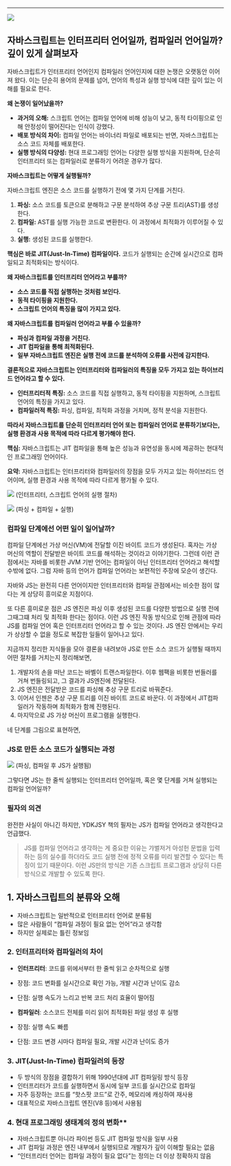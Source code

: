
---


![](https://i.imgur.com/fCCvLVu.png)

## 자바스크립트는 인터프리터 언어일까, 컴파일러 언어일까? 깊이 있게 살펴보자

자바스크립트가 인터프리터 언어인지 컴파일러 언어인지에 대한 논쟁은 오랫동안 이어져 왔다. 이는 단순히 용어의 문제를 넘어, 언어의 특성과 실행 방식에 대한 깊이 있는 이해를 필요로 한다.

**왜 논쟁이 일어났을까?**

- **과거의 오해:** 스크립트 언어는 컴파일 언어에 비해 성능이 낮고, 동적 타이핑으로 인해 안정성이 떨어진다는 인식이 강했다.
- **배포 방식의 차이:** 컴파일 언어는 바이너리 파일로 배포되는 반면, 자바스크립트는 소스 코드 자체를 배포한다.
- **실행 방식의 다양성:** 현대 프로그래밍 언어는 다양한 실행 방식을 지원하며, 단순히 인터프리터 또는 컴파일러로 분류하기 어려운 경우가 많다.

**자바스크립트는 어떻게 실행될까?**

자바스크립트 엔진은 소스 코드를 실행하기 전에 몇 가지 단계를 거친다.

1. **파싱:** 소스 코드를 토큰으로 분해하고 구문 분석하여 추상 구문 트리(AST)를 생성한다.
2. **컴파일:** AST를 실행 가능한 코드로 변환한다. 이 과정에서 최적화가 이루어질 수 있다.
3. **실행:** 생성된 코드를 실행한다.

**핵심은 바로 JIT(Just-In-Time) 컴파일이다.** 코드가 실행되는 순간에 실시간으로 컴파일되고 최적화되는 방식이다.

**왜 자바스크립트를 인터프리터 언어라고 부를까?**

- **소스 코드를 직접 실행하는 것처럼 보인다.**
- **동적 타이핑을 지원한다.**
- **스크립트 언어의 특징을 많이 가지고 있다.**

**왜 자바스크립트를 컴파일러 언어라고 부를 수 있을까?**

- **파싱과 컴파일 과정을 거친다.**
- **JIT 컴파일을 통해 최적화된다.**
- **일부 자바스크립트 엔진은 실행 전에 코드를 분석하여 오류를 사전에 감지한다.**

**결론적으로 자바스크립트는 인터프리터와 컴파일러의 특징을 모두 가지고 있는 하이브리드 언어라고 할 수 있다.**

- **인터프리터적 특징:** 소스 코드를 직접 실행하고, 동적 타이핑을 지원하며, 스크립트 언어의 특징을 가지고 있다.
- **컴파일러적 특징:** 파싱, 컴파일, 최적화 과정을 거치며, 정적 분석을 지원한다.

**따라서 자바스크립트를 단순히 인터프리터 언어 또는 컴파일러 언어로 분류하기보다는, 실행 환경과 사용 목적에 따라 다르게 평가해야 한다.**

**핵심:** 자바스크립트는 JIT 컴파일을 통해 높은 성능과 유연성을 동시에 제공하는 현대적인 프로그래밍 언어이다.

**요약:** 자바스크립트는 인터프리터와 컴파일러의 장점을 모두 가지고 있는 하이브리드 언어이며, 실행 환경과 사용 목적에 따라 다르게 평가될 수 있다.


![](https://i.imgur.com/Oyj683G.png)
(인터프리터, 스크립트 언어의 실행 절차)


![](https://i.imgur.com/0tIkhyH.png)
(파싱 + 컴파일 + 실행)


### 컴파일 단계에선 어떤 일이 일어날까?

컴파일 단계에선 가상 머신(VM)에 전달할 이진 바이트 코드가 생성된다. 혹자는 가상 머신의 역할이 전달받은 바이트 코드를 해석하는 것이라고 이야기한다. 그런데 이런 관점에서는 자바를 비롯한 JVM 기반 언어는 컴파일이 아닌 인터프리터 언어라고 해석할수밖에 없다. 그럼 자바 등의 언어가 컴파일 언어라는 보편적인 주장에 모순이 생긴다.

자바와 JS는 완전히 다른 언어이지만 인터프리터와 컴파일 관점에서는 비슷한 점이 많다는 게 상당히 흥미로운 지점이다.

또 다른 흥미로운 점은 JS 엔진은 파싱 이후 생성된 코드를 다양한 방법으로 실행 전에 그때그떄 처리 및 최적화 한다는 점이다.
이런 JS 엔진 작동 방식으로 인해 관점에 따라 JS를 컴파일 언어 혹은 인터프리터 언어라고 할 수 있는 것이다. JS 엔진 안에서는 우리가 상상할 수 없을 정도로 복잡한 일들이 일어나고 있다.

지금까지 정리한 지식들을 모아 결론을 내려보아 JS로 만든 소스 코드가 실행될 때까지 어떤 절차를 거치는지 정리해보면,

1. 개발자의 손을 떠난 코드는 바벨이 트랜스파일한다. 이후 웹팩을 비롯한 번들러를 거쳐 번들링되고, 그 결과가 JS엔진에 전달된다.
2. JS 엔진은 전달받은 코드를 파싱해 추상 구문 트리로 바꿔준다.
3. 이어서 인젠은 추상 구문 트리를 이진 바이트 코드로 바꾼다. 이 과정에서 JIT컴파일러가 작동하며 최적화가 함께 진행된다.
4. 마지막으로 JS 가상 머신이 프로그램을 실행한다.

네 단계를 그림으로 표현하면, 

### JS로 만든 소스 코드가 실행되는 과정

![](https://i.imgur.com/vdOpyE5.png)
(파싱, 컴파일 후 JS가 실행됨)

그렇다면 JS는 한 줄씩 실행되는 인터프리터 언어일까, 혹은 몇 단계를 거쳐 실행되는 컴파일 언어일까?

### 필자의 의견

완전한 사실이 아니긴 하지만, YDKJSY 책의 필자는 JS가 컴파일 언어라고 생각한다고 언급했다.

> JS를 컴파일 언어라고 생각하는 게 중요한 이유는 갸벌저거 아성헌 문법을 입력하는 등의 실수를 하더라도 코드 실행 전에 정적 오류를 미리 발견할 수 있다는 특징이 있기 때문이다. 이런 JS만의 방식은 기존 스크립트 프로그램과 상당히 다른 방식으로 개발할 수 있도록 한다.




## **1. 자바스크립트의 분류와 오해**

- 자바스크립트는 일반적으로 인터프리터 언어로 분류됨
- 많은 사람들이 “컴파일 과정이 필요 없는 언어”라고 생각함
- 하지만 실제로는 틀린 정보임

### **2. 인터프리터와 컴파일러의 차이**

- **인터프리터**: 코드를 위에서부터 한 줄씩 읽고 순차적으로 실행

- 장점: 코드 변화를 실시간으로 확인 가능, 개발 시간과 난이도 감소
- 단점: 실행 속도가 느리고 반복 코드 처리 효율이 떨어짐

- **컴파일러**: 소스코드 전체를 미리 읽어 최적화된 파일 생성 후 실행

- 장점: 실행 속도 빠름
- 단점: 코드 변경 시마다 컴파일 필요, 개발 시간과 난이도 증가

### **3. JIT(Just-In-Time) 컴파일러의 등장**

- 두 방식의 장점을 결합하기 위해 1990년대에 JIT 컴파일링 방식 등장
- 인터프리터가 코드를 실행하면서 동시에 일부 코드를 실시간으로 컴파일
- 자주 등장하는 코드를 “핫스팟 코드”로 간주, 메모리에 캐싱하여 재사용
- 대표적으로 자바스크립트 엔진(V8 등)에서 사용됨

### **4. 현대 프로그래밍 생태계의** 정의 변화**

- 자바스크립트뿐 아니라 파이썬 등도 JIT 컴파일 방식을 일부 사용
- JIT 컴파일 과정은 엔진 내부에서 실행되므로 개발자가 깊이 이해할 필요는 없음
- “인터프리터 언어는 컴파일 과정이 필요 없다”는 정의는 더 이상 정확하지 않음